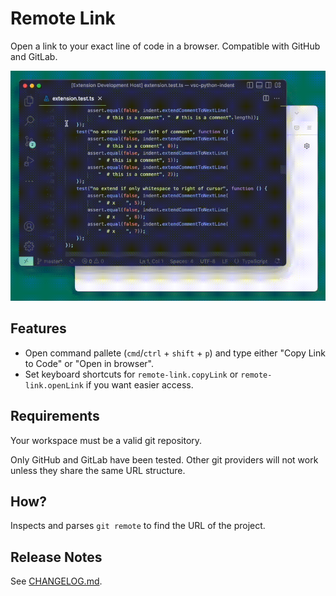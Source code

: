 # Remote Link

Open a link to your exact line of code in a browser. Compatible with GitHub and GitLab.

![](./static/demo.gif)

## Features

* Open command pallete (`cmd`/`ctrl` + `shift` + `p`) and type either "Copy Link to Code" or "Open in browser".
* Set keyboard shortcuts for `remote-link.copyLink` or `remote-link.openLink` if you want easier access.

## Requirements

Your workspace must be a valid git repository.

Only GitHub and GitLab have been tested. Other git providers will not work unless they share the same URL structure.

## How?

Inspects and parses `git remote` to find the URL of the project.

## Release Notes

See [CHANGELOG.md](./CHANGELOG.md).
